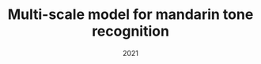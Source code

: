 ---
title: "Multi-scale model for mandarin tone recognition"
authors:
- Linkai Peng
- Wang Dai
- Dengfeng Ke
- Jinsong Zhang
date: "2021"

publication: "ISCSLP 2021"
links: 
    pdf: "pdfs/Sci-Hub | Multi-Scale Model for Mandarin Tone Recognition. 2021 12th International Symposium on Chin.pdf"
    slides: "slides/interspeech2021-ppt.pdf"

---